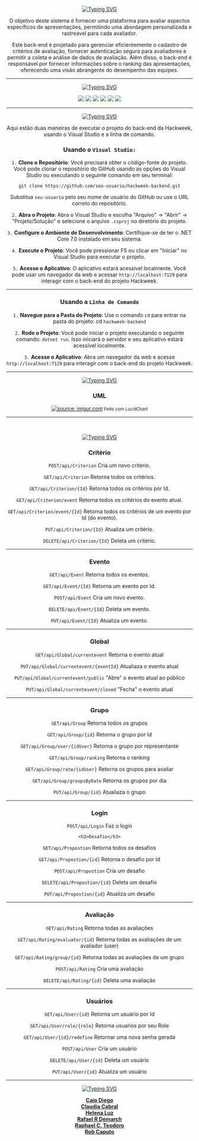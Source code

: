 

<div align="center">
  
[![Typing SVG](https://readme-typing-svg.demolab.com?font=Exo+2&size=25&pause=1000&color=FFCD00&center=true&vCenter=true&random=false&width=435&lines=Sistema+de+Avalia%C3%A7%C3%A3o+Hackweek++;3%C2%AA+edi%C3%A7%C3%A3o++%2BDevs2Blu+-+Back-end)](https://git.io/typing-svg)

</div>

<div align="center">
  <p> O objetivo deste sistema é fornecer uma plataforma para avaliar aspectos específicos de apresentações, permitindo uma abordagem personalizada e rastreável para cada avaliador.</p>
    
  <p>Este back-end é projetado para gerenciar eficientemente o cadastro de critérios de avaliação, fornecer autenticação segura para avaliadores e permitir a coleta e análise de dados de avaliação. Além disso, o back-end é responsável por fornecer informações     sobre o ranking das apresentações, oferecendo uma visão abrangente do desempenho das equipes.</p>
  
</div>

<hr>

<div style='display: inline_block' align='center'>
  
  <p align="center"><a href="https://git.io/typing-svg"><img src="https://readme-typing-svg.demolab.com?font=Exo+2&size=25&pause=1000&color=216EC8&center=true&vCenter=true&random=false&width=435&lines=Tecnologias+utilizadas%3A" alt="Typing SVG"/></a></p>
  
  <img src="https://img.shields.io/badge/Microsoft%20SQL%20Server-CC2927?style=for-the-badge&logo=microsoft%20sql%20server&logoColor=white">
  <img src="https://img.shields.io/badge/C%23-239120?style=for-the-badge&logo=c-sharp&logoColor=white">
  <img src="https://img.shields.io/badge/.NET-512BD4?style=for-the-badge&logo=dotnet&logoColor=white"> 
  <img src="https://img.shields.io/badge/angular-%23DD0031.svg?style=for-the-badge&logo=angular&logoColor=white">
  <img src="https://img.shields.io/badge/typescript-%23007ACC.svg?style=for-the-badge&logo=typescript&logoColor=white">
  <img src="https://img.shields.io/badge/javascript-%23323330.svg?style=for-the-badge&logo=javascript&logoColor=%23F7DF1E">
  
 </div>

 <hr>
 
<div align='center'>
<p><a href="https://git.io/typing-svg"><img src="https://readme-typing-svg.demolab.com?font=Exo+2&size=25&pause=1000&color=FFCD00&center=true&vCenter=true&random=false&width=435&lines=Como+rodar+o+projeto%3A" alt="Typing SVG" /></a></p>
  
Aqui estão duas maneiras de executar o projeto do back-end da Hackweek, usando o Visual Studio e a linha de comando.

### Usando o `Visual Studio:`

`1.` **Clone o Repositório**: Você precisará obter o código-fonte do projeto. Você pode clonar o repositório do GitHub usando as opções do Visual Studio ou executando o seguinte comando em seu terminal:

``` git clone https://github.com/seu-usuario/hackweek-backend.git ```

Substitua `seu-usuario` pelo seu nome de usuário do GitHub ou use o URL correto do repositório. <br>


`2.` **Abra o Projeto**: Abra o Visual Studio e escolha "Arquivo" -> "Abrir" -> "Projeto/Solução" e selecione o arquivo `.csproj` no diretório do projeto. 


`3.` **Configure o Ambiente de Desenvolvimento**: Certifique-se de ter o .NET Core 7.0 instalado em seu sistema. <br>


`4.` **Execute o Projeto**: Você pode pressionar F5 ou clicar em "Iniciar" no Visual Studio para executar o projeto. 

`5.` **Acesse o Aplicativo**: O aplicativo estará acessível localmente. Você pode usar um navegador da web e acessar `http://localhost:7129` para interagir com o back-end do projeto Hackweek. 

<hr>



### Usando a `Linha de Comando`

`1.` **Navegue para a Pasta do Projeto**: Use o comando `cd` para entrar na pasta do projeto: cd `hackweek-backend`


`2.` **Rode o Projeto**: Você pode iniciar o projeto executando o seguinte comando: `dotnet run`. Isso iniciará o servidor e seu aplicativo estará acessível localmente.


`3.` **Acesse o Aplicativo**: Abra um navegador da web e acesse `http://localhost:7129` para interagir com o back-end do projeto Hackweek.

</div>


<hr>

<div align='center'>
<p><a href="https://git.io/typing-svg"><img src="https://readme-typing-svg.demolab.com?font=Exo+2&size=25&pause=1000&color=216EC8&center=true&vCenter=true&random=false&width=435&lines=Documenta%C3%A7%C3%A3o%3A" alt="Typing SVG" /></a></p>
<h3>UML</h3>
<a href="https://imgur.com/2SkRuTq"><img src="https://i.imgur.com/2SkRuTq.png" title="source: imgur.com" /></a>
<small>Feito com LucidChart</small>
</div>

<hr>

<br>


<div align='center'>
<p ><a href="https://git.io/typing-svg"><img src="https://readme-typing-svg.demolab.com?font=Exo+2&size=25&pause=1000&color=639CC8&center=true&vCenter=true&random=false&width=435&lines=Endpoints+%F0%9F%93%8D%3A" alt="Typing SVG" /></a></p>

### Critério

 `POST/api/Criterion` Cria um novo critério.

 `GET/api/Criterion` Retorna todos os critérios.

 `GET/api/Criterion/{Id}` Retorna todos os critérios por Id.

 `GET/api/Criterion/event` Retorna todos os critérios do evento atual.

 `GET/api/Criterion/event/{Id}` Retorna todos os critérios de um evento por Id (do evento).

 `PUT/api/Criterion/{Id}` Atualiza um critério.

 `DELETE/api/Criterion/{Id}` Deleta um critério.

<hr>

### Evento

 `GET/api/Event` Retorna todos os eventos.

 `GET/api/Event/{Id}` Retorna um evento por Id.

 `POST/api/Event` Cria um novo evento.

 `DELETE/api/Event/{Id}` Deleta um evento.

 `PUT/api/Event/{Id}` Atualiza um evento.

<hr>

### Global

 `GET/api/Global/currentevent` Retorna o evento atual

 `PUT/api/Global/currentevent/{eventId}` Atualiaza o evento atual

 `PUT/api/Global/currentevent/public` "Abre" o evento atual ao público

 `PUT/api/Global/currentevent/closed` "Fecha" o evento atual

<hr>

### Grupo

 `GET/api/Group` Retorna todos os grupos

 `GET/api/Group/{id}` Retorna o grupo por Id

 `GET/api/Group/user/{idUser}` Retorna o grupo por representante

 `GET/api/Group/ranking` Retorna o ranking

 `GET/api/Group/rate/{idUser}` Retorna os grupos para avaliar

 `GET/api/Group/groupsByDate` Retorna os grupos por dia

 `PUT/api/Group/{id}` Atualiaza o grupo

<hr>

### Login

 `POST/api/Login` Faz o login

`<h3>Desafio</h3>`

 `GET/api/Propostion` Retorna todos os desafios
  
 `GET/api/Propostion/{id}` Retorna o desafio por Id
    
 `POST/api/Propostion` Cria um desafio
  
 `DELETE/api/Propostion/{id}` Deleta um desafio

 `PUT/api/Propostion/{id}` Atualiza um desafio

<hr>

### Avaliação

 `GET/api/Rating` Retorna todas as avaliações
  
 `GET/api/Rating/evaluator/{id}` Retorna todas as avaliações de um avaliador (user)

 `GET/api/Rating/group/{id}` Retorna todas as avaliações de um grupo 

 `POST/api/Rating` Cria uma avaliação

 `DELETE/api/Rating/{id}` Deleta uma avaliação

<hr>

### Usuários

 `GET/api/User/{id}` Retorna um usuário por Id

 `GET/api/User/role/{role}` Retorna usuarios por seu Role

 `GET/api/User/{id}/redefine` Retornar uma nova senha gerada

 `POST/api/User` Cria um usuário

 `DELETE/api/User/{id}` Deleta um usuário

 `PUT/api/User/{id}` Atualiza um usuário

</div>

<hr>

<div align='center'>
<p><a href="https://git.io/typing-svg"><img src="https://readme-typing-svg.demolab.com?font=Exo+2&size=25&pause=1000&color=FFCD00&&center=true&vCenter=true&random=false&width=435&lines=Integrantes%3A" alt="Typing SVG" /></a></p>
  <a align='center' href="https://github.com/caiodsj"><b>Caio Diego</b></a>
  <br>
  <a href="https://github.com/corecl4ud"><b>Claudia Cabral</b></a>
  <br>
  <a href="https://github.com/helenaluz"><b>Helena Luz</b></a>
  <br>
  <a href="https://github.com/Rafael-RD"><b>Rafael R Demarch</b></a>
  <br>
  <a href="https://github.com/raphael-teodoro"><b>Raphael C. Teodoro</b></a>
  <br>
  <a href="https://github.com/rbcaputo"><b>Rob Caputo</b></a>
</div>

